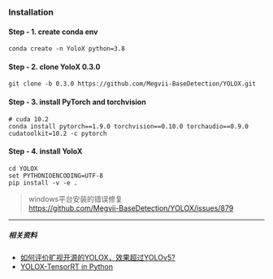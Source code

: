### Installation

#### Step - 1. create conda env

```shell
conda create -n YoloX python=3.8 
```

#### Step - 2. clone YoloX 0.3.0

```shell
git clone -b 0.3.0 https://github.com/Megvii-BaseDetection/YOLOX.git
```

#### Step - 3. install PyTorch and torchvision

```shell
# cuda 10.2
conda install pytorch==1.9.0 torchvision==0.10.0 torchaudio==0.9.0 cudatoolkit=10.2 -c pytorch
```

#### Step - 4. install YoloX

```shell
cd YOLOX
set PYTHONIOENCODING=UTF-8
pip install -v -e .
```

> windows平台安装的错误修复 \
> https://github.com/Megvii-BaseDetection/YOLOX/issues/879



---

##### 相关资料

* [如何评价旷视开源的YOLOX，效果超过YOLOv5?](https://www.zhihu.com/question/473350307)
* [YOLOX-TensorRT in Python](https://github.com/Megvii-BaseDetection/YOLOX/tree/main/demo/TensorRT/python)

